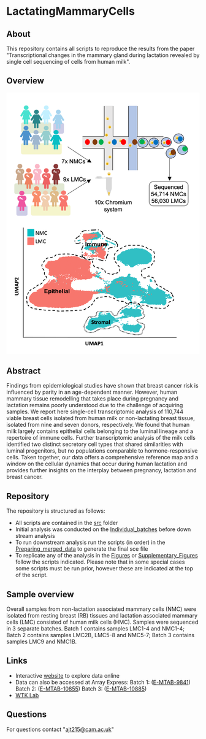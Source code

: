 # LactatingMammaryCells

## About
This repository contains all scripts to reproduce the results from the paper "Transcriptional changes in the mammary gland during lactation revealed by single cell sequencing of cells from human milk".

## Overview
![](MilkCells.png)

## Abstract
Findings from epidemiological studies have shown that breast cancer risk is influenced by parity in an age-dependent manner. However, human mammary tissue remodelling that takes place during pregnancy and lactation remains poorly understood due to the challenge of acquiring samples. We report here single-cell transcriptomic analysis of 110,744 viable breast cells isolated from human milk or non-lactating breast tissue, isolated from nine and seven donors, respectively. We found that human milk largely contains epithelial cells belonging to the luminal lineage and a repertoire of immune cells. Further transcriptomic analysis of the milk cells identified two distinct secretory cell types that shared similarities with luminal progenitors, but no populations comparable to hormone-responsive cells. Taken together, our data offers a comprehensive reference map and a window on the cellular dynamics that occur during human lactation and provides further insights on the interplay between pregnancy, lactation and breast cancer.

## Repository
The repository is structured as follows:

- All scripts are contained in the [src](src/) folder
- Initial analysis was conducted on the [Individual_batches](src/1_Individual_batches) before down stream analysis
- To run downstream analysis run the scripts (in order) in the [Preparing_merged_data](src/2_Preparing_merged_data) to generate the final sce file
- To replicate any of the analysis in the [Figures](src/3a_Figures) or [Supplementary_Figures](src/3b_Supplementary_Figs) follow the scripts indicated. Please note that in some special cases some scripts must be run prior, however these are indicated at the top of the script.

## Sample overview
Overall samples from non-lactation associated mammary cells (NMC) were isolated from resting breast (RB) tissues and lactation associated mammary cells (LMC) consisted of human milk cells (HMC). Samples were sequenced in 3 separate batches. Batch 1 contains samples LMC1-4 and NMC1-4; Batch 2 contains samples LMC2B, LMC5-8 and NMC5-7; Batch 3 contains samples LMC9 and NMC1B.

## Links
- Interactive [website](http://bioinf.stemcells.cam.ac.uk:3838/khaled_wUFt1bHfmC/twigger/) to explore data online
- Data can also be accessed at Array Express: 
Batch 1: ([E-MTAB-9841](http://www.ebi.ac.uk/arrayexpress/experiments/E-MTAB-9841))
Batch 2: ([E-MTAB-10855](http://www.ebi.ac.uk/arrayexpress/experiments/E-MTAB-10855))
Batch 3: ([E-MTAB-10885](http://www.ebi.ac.uk/arrayexpress/experiments/E-MTAB-10885))
- [WTK Lab](https://www.phar.cam.ac.uk/research/Khaled)

## Questions
For questions contact "ajt215@cam.ac.uk"
